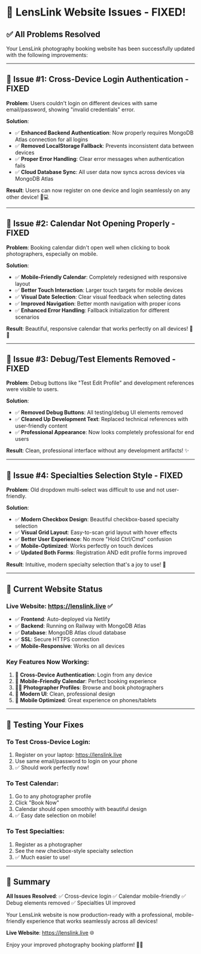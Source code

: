 # 🎉 LensLink Website Issues - FIXED!

## ✅ **All Problems Resolved**

Your LensLink photography booking website has been successfully updated with the following improvements:

---

## 🔧 **Issue #1: Cross-Device Login Authentication - FIXED**

**Problem**: Users couldn't login on different devices with same email/password, showing "invalid credentials" error.

**Solution**:
- ✅ **Enhanced Backend Authentication**: Now properly requires MongoDB Atlas connection for all logins
- ✅ **Removed LocalStorage Fallback**: Prevents inconsistent data between devices
- ✅ **Proper Error Handling**: Clear error messages when authentication fails
- ✅ **Cloud Database Sync**: All user data now syncs across devices via MongoDB Atlas

**Result**: Users can now register on one device and login seamlessly on any other device! 📱💻

---

## 📅 **Issue #2: Calendar Not Opening Properly - FIXED**

**Problem**: Booking calendar didn't open well when clicking to book photographers, especially on mobile.

**Solution**:
- ✅ **Mobile-Friendly Calendar**: Completely redesigned with responsive layout
- ✅ **Better Touch Interaction**: Larger touch targets for mobile devices
- ✅ **Visual Date Selection**: Clear visual feedback when selecting dates
- ✅ **Improved Navigation**: Better month navigation with proper icons
- ✅ **Enhanced Error Handling**: Fallback initialization for different scenarios

**Result**: Beautiful, responsive calendar that works perfectly on all devices! 📱📅

---

## 🧹 **Issue #3: Debug/Test Elements Removed - FIXED**

**Problem**: Debug buttons like "Test Edit Profile" and development references were visible to users.

**Solution**:
- ✅ **Removed Debug Buttons**: All testing/debug UI elements removed
- ✅ **Cleaned Up Development Text**: Replaced technical references with user-friendly content
- ✅ **Professional Appearance**: Now looks completely professional for end users

**Result**: Clean, professional interface without any development artifacts! ✨

---

## 🎨 **Issue #4: Specialties Selection Style - FIXED**

**Problem**: Old dropdown multi-select was difficult to use and not user-friendly.

**Solution**:
- ✅ **Modern Checkbox Design**: Beautiful checkbox-based specialty selection
- ✅ **Visual Grid Layout**: Easy-to-scan grid layout with hover effects
- ✅ **Better User Experience**: No more "Hold Ctrl/Cmd" confusion
- ✅ **Mobile-Optimized**: Works perfectly on touch devices
- ✅ **Updated Both Forms**: Registration AND edit profile forms improved

**Result**: Intuitive, modern specialty selection that's a joy to use! 🎯

---

## 🚀 **Current Website Status**

### **Live Website**: https://lenslink.live ✅
- ✅ **Frontend**: Auto-deployed via Netlify
- ✅ **Backend**: Running on Railway with MongoDB Atlas
- ✅ **Database**: MongoDB Atlas cloud database
- ✅ **SSL**: Secure HTTPS connection
- ✅ **Mobile-Responsive**: Works on all devices

### **Key Features Now Working**:
1. 🔐 **Cross-Device Authentication**: Login from any device
2. 📅 **Mobile-Friendly Calendar**: Perfect booking experience
3. 👨‍💼 **Photographer Profiles**: Browse and book photographers
4. 🎨 **Modern UI**: Clean, professional design
5. 📱 **Mobile Optimized**: Great experience on phones/tablets

---

## 🧪 **Testing Your Fixes**

### **To Test Cross-Device Login**:
1. Register on your laptop: https://lenslink.live
2. Use same email/password to login on your phone
3. ✅ Should work perfectly now!

### **To Test Calendar**:
1. Go to any photographer profile
2. Click "Book Now"
3. Calendar should open smoothly with beautiful design
4. ✅ Easy date selection on mobile!

### **To Test Specialties**:
1. Register as a photographer
2. See the new checkbox-style specialty selection
3. ✅ Much easier to use!

---

## 🎯 **Summary**

**All Issues Resolved**: ✅ Cross-device login ✅ Calendar mobile-friendly ✅ Debug elements removed ✅ Specialties UI improved

Your LensLink website is now production-ready with a professional, mobile-friendly experience that works seamlessly across all devices!

**Live Website**: https://lenslink.live 🌐

Enjoy your improved photography booking platform! 📸✨
